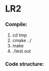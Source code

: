 <h1>LR2</h1>

<h3>Compile:</h3>

1. cd tmp
2. cmake ../
3. make
4. ./test.out

<h3>Code structure:</h3>

